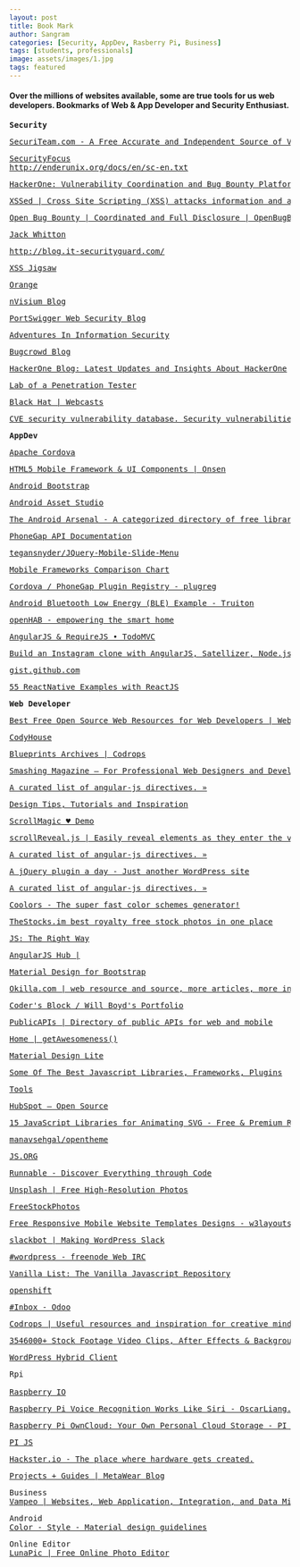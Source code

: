 ```yaml
---
layout: post
title: Book Mark
author: Sangram
categories: [Security, AppDev, Rasberry Pi, Business]
tags: [students, professionals]
image: assets/images/1.jpg
tags: featured
---
```


<h4>Over the millions of websites available, some are true tools for us web developers. Bookmarks of Web &amp; App Developer and Security Enthusiast.</h4>
<pre><strong>Security</strong></pre>

<pre><a href="http://www.securiteam.com/">SecuriTeam.com - A Free Accurate and Independent Source of Vulnerability Information</a></pre>

<pre><a href="http://www.securityfocus.com/">SecurityFocus
</a><a href="http://enderunix.org/docs/en/sc-en.txt">http://enderunix.org/docs/en/sc-en.txt</a></pre>

<pre><a href="https://hackerone.com/">HackerOne: Vulnerability Coordination and Bug Bounty Platform</a></pre>

<pre><a href="http://www.xssed.com/">XSSed | Cross Site Scripting (XSS) attacks information and archive</a></pre>

<pre><a href="https://www.openbugbounty.org/">Open Bug Bounty | Coordinated and Full Disclosure | OpenBugBounty.org - the Cross-Site Scripting Archive | XSS vulnerabilities and attacks</a></pre>

<pre><a href="https://whitton.io/">Jack Whitton</a></pre>

<pre><a href="http://blog.it-securityguard.com/">http://blog.it-securityguard.com/</a></pre>

<pre><a href="http://blog.innerht.ml/">XSS Jigsaw</a></pre>

<pre><a href="http://blog.orange.tw/">Orange</a></pre>

<pre><a href="https://nvisium.com/blog/">nVisium Blog</a></pre>

<pre><a href="http://blog.portswigger.net/">PortSwigger Web Security Blog</a></pre>

<pre><a href="https://blog.zsec.uk/">Adventures In Information Security</a></pre>

<pre><a href="https://blog.bugcrowd.com/">Bugcrowd Blog</a></pre>

<pre><a href="https://hackerone.com/blog">HackerOne Blog: Latest Updates and Insights About HackerOne</a></pre>

<pre><a href="http://www.labofapenetrationtester.com/">Lab of a Penetration Tester</a></pre>

<pre><a href="http://blackhat.com/html/webcast/webcast-home.html">Black Hat | Webcasts</a></pre>

<pre><a href="http://www.cvedetails.com/vulnerability-feeds-form.php">CVE security vulnerability database. Security vulnerabilities, exploits, references and more</a></pre>
 

<pre><strong>AppDev</strong></pre>

<pre><a href="https://cordova.apache.org/">Apache Cordova</a></pre>

<dl>
<pre><a href="http://onsen.io/">HTML5 Mobile Framework &amp; UI Components | Onsen</a></pre>

<pre><a href="http://www.androidbootstrap.com/">Android Bootstrap</a></pre>

<pre><a href="http://romannurik.github.io/AndroidAssetStudio/index.html">Android Asset Studio</a></pre>

<pre><a href="https://android-arsenal.com/">The Android Arsenal - A categorized directory of free libraries and tools for Android</a></pre>

<pre><a href="http://docs.phonegap.com/en/edge/index.html">PhoneGap API Documentation</a></pre>

<pre><a href="https://github.com/tegansnyder/JQuery-Mobile-Slide-Menu">tegansnyder/JQuery-Mobile-Slide-Menu</a></pre>

<pre><a href="http://mobile-frameworks-comparison-chart.com/">Mobile Frameworks Comparison Chart</a></pre>

<pre><a href="http://plugreg.com/">Cordova / PhoneGap Plugin Registry - plugreg</a></pre>

<pre><a href="http://www.truiton.com/2015/04/android-bluetooth-low-energy-ble-example/">Android Bluetooth Low Energy (BLE) Example - Truiton</a></pre>

<pre><a href="http://www.openhab.org/">openHAB - empowering the smart home</a></pre>

<pre><a href="http://todomvc.com/examples/angularjs_require/#/">AngularJS &amp; RequireJS • TodoMVC</a></pre>

<pre><a href="https://hackhands.com/building-instagram-clone-angularjs-satellizer-nodejs-mongodb/">Build an Instagram clone with AngularJS, Satellizer, Node.js and MongoDB - HackHands</a></pre>

<pre><a href="https://gist.github.com/">gist.github.com</a></pre>

<pre><a href="https://react.rocks/tag/ReactNative">55 ReactNative Examples with ReactJS</a></pre>
 

<pre><strong>Web Developer</strong></pre>

<pre><a href="http://www.webappers.com/">Best Free Open Source Web Resources for Web Developers | WebAppers</a></pre>

<dl>
<pre><a href="http://codyhouse.co/">CodyHouse</a></pre>

<pre><a href="http://tympanus.net/codrops/category/blueprints/">Blueprints Archives | Codrops</a></pre>

<pre><a href="http://www.smashingmagazine.com/">Smashing Magazine – For Professional Web Designers and Developers</a></pre>

<pre><a href="http://angular-js.in/?utm_source=jquer.in&amp;utm_medium=website&amp;utm_campaign=content-curation">A curated list of angular-js directives. »</a></pre>

<pre><a href="http://www.hongkiat.com/blog/">Design Tips, Tutorials and Inspiration</a></pre>

<pre><a href="http://janpaepke.github.io/ScrollMagic/">ScrollMagic ♥ Demo</a></pre>

<pre><a href="http://scrollrevealjs.org/">scrollReveal.js | Easily reveal elements as they enter the viewport.</a></pre>

<pre><a href="http://angular-js.in/">A curated list of angular-js directives. »</a></pre>

<pre><a href="http://jquer.in/">A jQuery plugin a day - Just another WordPress site</a></pre>

<pre><a href="http://angular-js.in/?utm_source=jquer.in&amp;utm_medium=website&amp;utm_campaign=content-curation">A curated list of angular-js directives. »</a></pre>

<pre><a href="http://coolors.co/browser">Coolors - The super fast color schemes generator!</a></pre>

<pre><a href="http://thestocks.im/">TheStocks.im best royalty free stock photos in one place</a></pre>

<pre><a href="http://www.jstherightway.org/">JS: The Right Way</a></pre>

<pre><a href="http://www.angularjshub.com/">AngularJS Hub |</a></pre>

<pre><a href="https://fezvrasta.github.io/bootstrap-material-design/#radio-button">Material Design for Bootstrap</a></pre>

<pre><a href="http://www.okilla.com/">Okilla.com | web resource and source, more articles, more information, tutorials, free psd, resource typography, resource websites, fonts, online, vector resources</a></pre>

<pre><a href="http://codersblock.com/">Coder's Block / Will Boyd's Portfolio</a></pre>

<pre><a href="https://www.publicapis.com/">PublicAPIs | Directory of public APIs for web and mobile</a></pre>

<pre><a href="http://getawesomeness.herokuapp.com/">Home | getAwesomeness()</a></pre>

<pre><a href="http://www.getmdl.io/templates/index.html">Material Design Lite</a></pre>

<pre><a href="http://www.designyourway.net/blog/jquery/best-javascript-frameworks-developer/">Some Of The Best Javascript Libraries, Frameworks, Plugins</a></pre>

<pre><a href="https://webmaker.org/en-US/tools">Tools</a></pre>

<pre><a href="http://github.hubspot.com/">HubSpot — Open Source</a></pre>

<pre><a href="http://iprodev.com/15-javascript-libraries-for-animating-svg/">15 JavaScript Libraries for Animating SVG - Free &amp; Premium Resources for Web Designers &amp; Web Developers</a></pre>

<pre><a href="https://github.com/manavsehgal/opentheme">manavsehgal/opentheme</a></pre>

<pre><a href="https://js.org/">JS.ORG</a></pre>

<pre><a href="http://code.runnable.com/">Runnable - Discover Everything through Code</a></pre>

<pre><a href="https://unsplash.com/">Unsplash | Free High-Resolution Photos</a></pre>

<pre><a href="http://www.freestockphotos.org/">FreeStockPhotos</a></pre>

<pre><a href="http://w3layouts.com/">Free Responsive Mobile Website Templates Designs - w3layouts.com</a></pre>

<pre><a href="https://wordpress.slack.com/messages/@slackbot/">slackbot | Making WordPress Slack</a></pre>

<pre><a href="https://webchat.freenode.net/?channels=#">#wordpress - freenode Web IRC</a></pre>

<pre><a href="http://www.vanillalist.com/">Vanilla List: The Vanilla Javascript Repository</a></pre>

<pre><a href="https://openshift.redhat.com/app/console/applications">openshift</a></pre>

<pre><a href="http://139.59.7.7:8069/web#menu_id=83&amp;action=94&amp;active_id=channel_inbox">#Inbox - Odoo</a></pre>

<pre><a href="https://tympanus.net/codrops/">Codrops | Useful resources and inspiration for creative minds</a></pre>

<pre><a href="https://www.videoblocks.com/">3546000+ Stock Footage Video Clips, After Effects &amp; Backgrounds</a></pre>

<pre><a href="http://wphc.julienrenaux.fr/">WordPress Hybrid Client</a></pre>
 

<pre>Rpi

<a href="http://raspberry.io/">Raspberry IO</a></pre>

<pre><a href="http://blog.oscarliang.net/raspberry-pi-voice-recognition-works-like-siri/">Raspberry Pi Voice Recognition Works Like Siri - OscarLiang.net</a></pre>

<pre><a href="http://pimylifeup.com/raspberry-pi-owncloud/">Raspberry Pi OwnCloud: Your Own Personal Cloud Storage - PI My Life Up</a></pre>

<pre><a href="http://pijs.io/">PI JS</a></pre>

<pre><a href="https://www.hackster.io/">Hackster.io - The place where hardware gets created.</a></pre>

<pre><a href="http://projects.mbientlab.com/">Projects + Guides | MetaWear Blog</a></pre>
 

<pre>Business
<a href="http://vampeo.com/zookeeper">Vampeo | Websites, Web Application, Integration, and Data Mining</a></pre>

<pre>Android
<a href="https://material.io/guidelines/style/color.html#color-color-palette">Color - Style - Material design guidelines</a></pre>

<pre>Online Editor
<a href="http://www194.lunapic.com/editor/">LunaPic | Free Online Photo Editor</a></pre>
